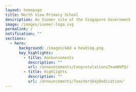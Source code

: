 ```yaml
---
layout: homepage
title: North View Primary School
description: An Isomer site of the Singapore Government
image: /images/isomer-logo.svg
permalink: /
notification: ""
sections:
  - hero:
      background: /images/Add a heading.png
      key_highlights:
        - title: Announcements
          description: ""
          url: /announcements/CongratulationsTeamNVPS/
        - title: Highlights
          description: ""
          url: /announcements/TeachersDayDedication/
---
```

